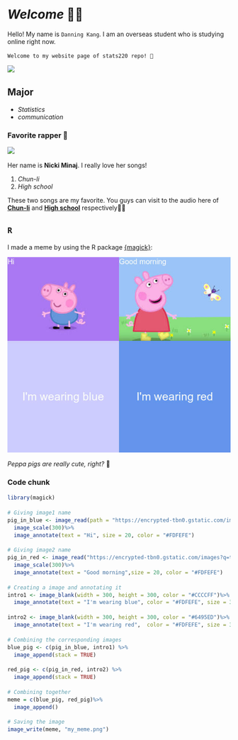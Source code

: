 # *Welcome* ✌🏼
Hello! My name is `Danning Kang`. I am an overseas student who is studying online right now.

`Welcome to my website page of stats220 repo! 🥳` 

![](https://i0.wp.com/www.printmag.com/wp-content/uploads/2021/02/4cbe8d_f1ed2800a49649848102c68fc5a66e53mv2.gif?fit=476%2C280&ssl=1)

## Major
<!--- unordered list --->
* *Statistics*
* *communication*

### Favorite rapper 🎤
![](https://media1.giphy.com/media/14qiLmnDnXxPSo/giphy.gif)

Her name is **Nicki Minaj**. I really love her songs!
<!--- numbered list --->
1. *Chun-li*
2. *High school*

These two songs are my favorite. You guys can visit to the audio here of [**Chun-li**](https://www.youtube.com/watch?v=XRjZypFORxM) and [**High school**](https://www.youtube.com/watch?v=JTdcgD68J5M) respectively👂🏼

## `R`
I made a meme by using the R package [{magick}](https://cran.r-project.org/web/packages/magick/vignettes/intro.html):

![](my_meme.png)

*Peppa pigs are really cute, right?* 🥰
### Code chunk
```r
library(magick)

# Giving image1 name
pig_in_blue <- image_read(path = "https://encrypted-tbn0.gstatic.com/images?q=tbn:ANd9GcSlNRJ5Q4doVtUnS2Dm50Dj9pnlQXAo3Add0A&usqp=CAU")%>%
  image_scale(300)%>%
  image_annotate(text = "Hi", size = 20, color = "#FDFEFE")

# Giving image2 name
pig_in_red <- image_read("https://encrypted-tbn0.gstatic.com/images?q=tbn:ANd9GcTSreyiMnzZPLic9Paopz3DSRODU_PMfUtyrA&usqp=CAU")%>%
  image_scale(300)%>%
  image_annotate(text = "Good morning",size = 20, color = "#FDFEFE")

# Creating a image and annotating it
intro1 <- image_blank(width = 300, height = 300, color = "#CCCCFF")%>%
  image_annotate(text = "I'm wearing blue", color = "#FDFEFE", size = 30, gravity = "center")

intro2 <- image_blank(width = 300, height = 300, color = "#6495ED")%>%
  image_annotate(text = "I'm wearing red",  color = "#FDFEFE", size = 30, gravity = "center")

# Combining the corresponding images
blue_pig <- c(pig_in_blue, intro1) %>%
  image_append(stack = TRUE)

red_pig <- c(pig_in_red, intro2) %>%
  image_append(stack = TRUE)

# Combining together
meme = c(blue_pig, red_pig)%>%
  image_append()

# Saving the image
image_write(meme, "my_meme.png")

```
